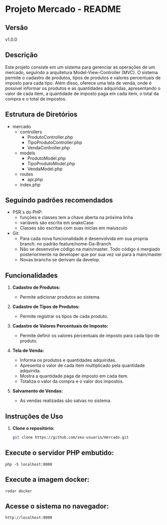 # Projeto Mercado - README

## Versão
v1.0.0

## Descrição
Este projeto consiste em um sistema para gerenciar as operações de um mercado, seguindo a arquitetura Model-View-Controller (MVC). O sistema permite o cadastro de produtos, tipos de produtos e valores percentuais de imposto para cada tipo. Além disso, oferece uma tela de venda, onde é possível informar os produtos e as quantidades adquiridas, apresentando o valor de cada item, a quantidade de imposto paga em cada item, o total da compra e o total de impostos.

## Estrutura de Diretórios
- mercado
    - controllers
        - ProdutoController.php
        - TipoProdutoController.php
        -  VendaController.php
    - models
        - ProdutoModel.php
        - TipoProdutoModel.php
        - VendaModel.php
    - routes
        - api.php
    - index.php

## Seguindo padrões recomendados
   - PSR`s do PHP: 
      - funções e classes tem a chave aberta na próxima linha
      - variáveis são escrita em snakeCase
      - Classes são escritas com suas inicias em maiusculo
   - Git
      - Para cada nova funcionalidade é desenvolvida em sua propria branch. no padrão feature/nome-Da-Branch
      - Não se desenvolve código na main/master. Todo código é mergiado posteriormente na developer que por sua vez vai para a main/master
      - Novas branchs se derivam da develop.



## Funcionalidades
1. **Cadastro de Produtos:**
   - Permite adicionar produtos ao sistema.

2. **Cadastro de Tipos de Produtos:**
   - Permite registrar os tipos de cada produto.

3. **Cadastro de Valores Percentuais de Imposto:**
   - Permite definir os valores percentuais de imposto para cada tipo de produto.

4. **Tela de Venda:**
   - Informa os produtos e quantidades adquiridas.
   - Apresenta o valor de cada item multiplicado pela quantidade adquirida.
   - Mostra a quantidade paga de imposto em cada item.
   - Totaliza o valor da compra e o valor dos impostos.

5. **Salvamento de Vendas:**
   - As vendas realizadas são salvas no sistema.

## Instruções de Uso
1. **Clone o repositório:**
   ```bash
   git clone https://github.com/seu-usuario/mercado.git


## Execute o servidor PHP embutido:
``php -S localhost:8000``

## Execute a imagem docker:
``rodar docker``

## Acesse o sistema no navegador:
``http://localhost:8000``


